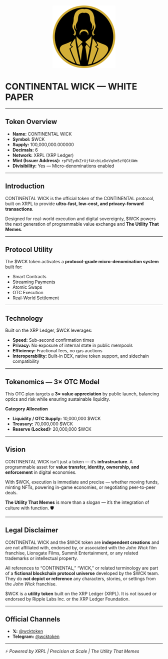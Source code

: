 <p align="center">
  <img src="logo.png" alt="CONTINENTAL WICK Logo" width="200"/>
</p>

# CONTINENTAL WICK — WHITE PAPER

---

## Token Overview
- **Name:** CONTINENTAL WICK  
- **Symbol:** $WCK  
- **Supply:** 100,000,000.000000  
- **Decimals:** 6  
- **Network:** XRPL (XRP Ledger)  
- **Mint (Issuer Address):** `rpFVEydkZrUjf4tcbLeDeVqXm5zYQGtXWm`  
- **Divisibility:** Yes — Micro-denominations enabled  

---

## Introduction
CONTINENTAL WICK is the official token of the CONTINENTAL protocol, built on XRPL to provide **ultra-fast, low-cost, and privacy-forward transactions**.  

Designed for real-world execution and digital sovereignty, $WCK powers the next generation of programmable value exchange and **The Utility That Memes**.  

---

## Protocol Utility
The $WCK token activates a **protocol-grade micro-denomination system** built for:  
- Smart Contracts  
- Streaming Payments  
- Atomic Swaps  
- OTC Execution  
- Real-World Settlement  

---

## Technology
Built on the XRP Ledger, $WCK leverages:  
- **Speed:** Sub-second confirmation times  
- **Privacy:** No exposure of internal state in public mempools  
- **Efficiency:** Fractional fees, no gas auctions  
- **Interoperability:** Built-in DEX, native token support, and sidechain compatibility  

---

## Tokenomics — 3× OTC Model
This OTC plan targets a **3× value appreciation** by public launch, balancing optics and risk while ensuring sustainable liquidity.  

**Category Allocation**  
- **Liquidity / OTC Supply:** 10,000,000 $WCK  
- **Treasury:** 70,000,000 $WCK  
- **Reserve (Locked):** 20,000,000 $WCK  

---

## Vision
CONTINENTAL WICK isn’t just a token — it’s **infrastructure**. A programmable asset for **value transfer, identity, ownership, and enforcement** in digital economies.  

With $WCK, execution is immediate and precise — whether moving funds, minting NFTs, powering in-game economies, or negotiating peer-to-peer deals.  

**The Utility That Memes** is more than a slogan — it’s the integration of culture with function. 🛡  

---

## Legal Disclaimer
CONTINENTAL WICK and the $WCK token are **independent creations** and are not affiliated with, endorsed by, or associated with the *John Wick* film franchise, Lionsgate Films, Summit Entertainment, or any related trademarks or intellectual property.  

All references to “CONTINENTAL,” “WICK,” or related terminology are part of a **fictional blockchain protocol universe** developed by the $WCK team. They do **not depict or reference** any characters, stories, or settings from the *John Wick* franchise.  

$WCK is a **utility token** built on the XRP Ledger (XRPL). It is not issued or endorsed by Ripple Labs Inc. or the XRP Ledger Foundation.  

---

## Official Channels
- **𝕏:** [@wcktoken](https://x.com/wcktoken)  
- **Telegram:** [@wcktoken](https://t.me/wcktoken)  

---

⚡ *Powered by XRPL | Precision at Scale | The Utility That Memes*  
